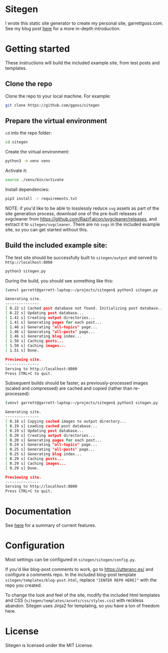 # Sitegen
I wrote this static site generator to create my personal site, garrettgoss.com. See my blog post [here](https://garrettgoss.com/blog/2019/05/sitegen.html) for a more in-depth introduction.

# Getting started
These instructions will build the included example site, from test posts and templates.

## Clone the repo
Clone the repo to your local machine. For example:
```bash
git clone https://github.com/ggoss/sitegen
```

## Prepare the virtual environment

`cd` into the repo folder:
```bash
cd sitegen
```

Create the virtual environment:
```bash
python3 -m venv venv
```

Activate it:
```bash
source ./venv/bin/activate
```

Install dependencies:
```bash
pip3 install -r requirements.txt
```
NOTE: if you'd like to be able to losslessly reduce `svg` assets as part of the site generation process, download one of the pre-built releases of svgcleaner from https://github.com/RazrFalcon/svgcleaner/releases, and extract it to `sitegen/svgcleaner`. There are no `svgs` in the included example site, so you can get started without this.

## Build the included example site:
The test site should be successfully built to `sitegen/output` and served to `http://localhost:8000`
```bash
python3 sitegen.py
```

During the build, you should see something like this:
```bash
(venv) garrett@garrett-laptop:~/projects/sitegen$ python3 sitegen.py

Generating site.
---------------
[ 0.22 s] Cached post database not found. Initializing post database...
[ 0.22 s] Updating post database...
[ 1.41 s] Creating output directories...
[ 1.41 s] Generating pages for each post...
[ 1.46 s] Generating "all-topics" page...
[ 1.46 s] Generating "all-posts" page...
[ 1.46 s] Generating blog index...
[ 1.50 s] Caching posts...
[ 1.50 s] Caching images...
[ 1.51 s] Done.

Previewing site.
---------------
Serving to http://localhost:8000
Press CTRL+C to quit.
```

Subsequent builds should be faster, as previously-processed images (scaled and compressed) are cached and copied (rather than re-processed):
```bash
(venv) garrett@garrett-laptop:~/projects/sitegen$ python3 sitegen.py

Generating site.
---------------
[ 0.18 s] Copying cached images to output directory...
[ 0.19 s] Loading cached post database...
[ 0.19 s] Updating post database...
[ 0.20 s] Creating output directories...
[ 0.20 s] Generating pages for each post...
[ 0.24 s] Generating "all-topics" page...
[ 0.25 s] Generating "all-posts" page...
[ 0.25 s] Generating blog index...
[ 0.29 s] Caching posts...
[ 0.29 s] Caching images...
[ 0.29 s] Done.

Previewing site.
---------------
Serving to http://localhost:8000
Press CTRL+C to quit.
```

# Documentation
See [here](https://garrettgoss.com/blog/2019/05/sitegen.html) for a summary of current features.

# Configuration
Most settings can be configured in `sitegen/sitegen/config.py`.

If you'd like blog-post comments to work, go to https://utteranc.es/ and configure a comments repo. In the included blog-post template `sitegen/templates/blog-post.html`, replace `"[ENTER REPO HERE]"` with the repo you created.

To change the look and feel of the site, modify the included html templates and CSS (`sitegen/templates/assets/css/styles.css`) with reckless abandon. Sitegen uses Jinja2 for templating, so you have a ton of freedom here.

# License
Sitegen is licensed under the MIT License.
